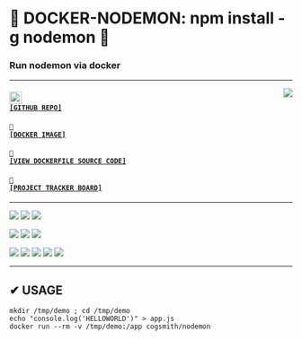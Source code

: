 # 🐳 DOCKER-NODEMON: npm install -g nodemon 🐳
### Run nodemon via docker

---

<a href='https://github.com/cogsmith/docker-nodemon'><img src='https://github-readme-stats.vercel.app/api/pin/?username=cogsmith&repo=docker-nodemon' align='right'></a>

#### <code><a href='https://github.com/cogsmith/docker-nodemon'><img src='https://github.githubassets.com/images/icons/emoji/octocat.png' width='22'> [GITHUB REPO]</a></code>

#### <code><a href='https://hub.docker.com/r/cogsmith/nodemon'>🐳 [DOCKER IMAGE]</a></code>

#### <code><a href='https://github.com/cogsmith/docker-nodemon/blob/main/Dockerfile'>🧾 [VIEW DOCKERFILE SOURCE CODE]</a></code>

#### <code><a href='https://github.com/cogsmith/docker-nodemon/projects/1'>📅 [PROJECT TRACKER BOARD]</a></code>

---

[![](https://shields.io/github/package-json/v/cogsmith/docker-nodemon?label=codebase)](http://github.com/cogsmith/docker-nodemon)
[![](https://shields.io/github/last-commit/cogsmith/docker-nodemon)](https://github.com/cogsmith/docker-nodemon/commits/main)
[![](https://github.com/cogsmith/docker-nodemon/actions/workflows/DEVKING_CHECK.yml/badge.svg)](https://github.com/cogsmith/docker-nodemon/actions/workflows/DEVKING_CHECK.yml)

[![](https://shields.io/github/v/release/cogsmith/docker-nodemon?label=latest+release)](https://github.com/cogsmith/docker-nodemon/releases)
[![](https://shields.io/github/release-date/cogsmith/docker-nodemon?color=blue)](https://github.com/cogsmith/docker-nodemon/releases)
[![](https://shields.io/github/commits-since/cogsmith/docker-nodemon/latest)](https://github.com/cogsmith/docker-nodemon/commits/main)
<!-- [![](https://shields.io/github/commit-activity/m/cogsmith/docker-nodemon)](https://github.com/cogsmith/docker-nodemon/commits/main) -->

[![](https://shields.io/github/license/cogsmith/docker-nodemon?color=lightgray)](https://github.com/cogsmith/docker-nodemon/blob/main/LICENSE)
[![](https://shields.io/github/languages/code-size/cogsmith/docker-nodemon)](http://github.com/cogsmith/docker-nodemon)
[![](https://shields.io/github/repo-size/cogsmith/docker-nodemon)](http://github.com/cogsmith/docker-nodemon)
[![](https://shields.io/docker/image-size/cogsmith/nodemon?sort=date&label=docker+size)](https://hub.docker.com/r/cogsmith/nodemon)
[![](https://shields.io/github/issues-raw/cogsmith/docker-nodemon)](https://github.com/cogsmith/docker-nodemon/issues)


---

## ✔ USAGE

    mkdir /tmp/demo ; cd /tmp/demo
    echo "console.log('HELLOWORLD')" > app.js
    docker run --rm -v /tmp/demo:/app cogsmith/nodemon